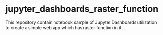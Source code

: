 # jupyter_dashboards_raster_function
This repository contain notebook sample of Jupyter Dashboards utilization to create a simple web app which has raster function in it.
